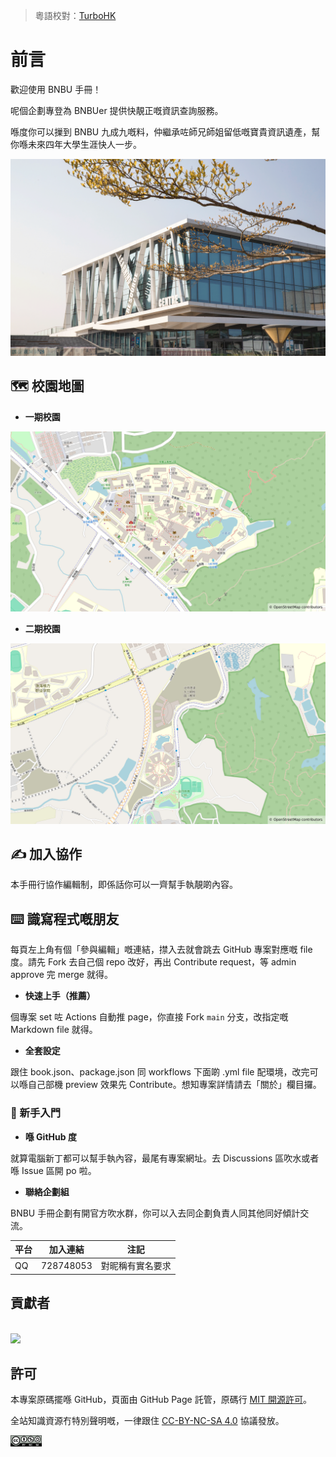> 粵語校對：[TurboHK](https://github.com/TurboHK)

# 前言

歡迎使用 BNBU 手冊！

呢個企劃專登為 BNBUer 提供快靚正嘅資訊查詢服務。

喺度你可以摷到 BNBU 九成九嘅料，仲繼承咗師兄師姐留低嘅寶貴資訊遺產，幫你喺未來四年大學生涯快人一步。

![](../assets/pic/BNBU.png)

## 🗺️ 校園地圖

* **一期校園**  

![](../assets/map/one.jpg)

* **二期校園**

![](../assets/map/two.jpg)

## ✍ 加入協作

本手冊行協作編輯制，即係話你可以一齊幫手執靚啲內容。

## ⌨️ 識寫程式嘅朋友

每頁左上角有個「參與編輯」嘅連結，㩒入去就會跳去 GitHub 專案對應嘅 file 度。請先 Fork 去自己個 repo 改好，再出 Contribute request，等 admin approve 完 merge 就得。

*   **快速上手（推薦）** 

個專案 set 咗 Actions 自動推 page，你直接 Fork `main` 分支，改指定嘅 Markdown file 就得。

*   **全套設定**

跟住 book.json、package.json 同 workflows 下面啲 .yml file 配環境，改完可以喺自己部機 preview 效果先 Contribute。想知專案詳情請去「關於」欄目攞。

### 🔰 新手入門

*   **喺 GitHub 度**

就算電腦新丁都可以幫手執內容，最尾有專案網址。去 Discussions 區吹水或者喺 Issue 區開 po 啦。  

* **聯絡企劃組**

BNBU 手冊企劃有開官方吹水群，你可以入去同企劃負責人同其他同好傾計交流。

| 平台 | 加入連結 | 注記 |
|-----|-----|-----|
| QQ | 728748053 | 對昵稱有實名要求 |

## 貢獻者

<a href="https://github.com/PhoenixTechProject/BNBUHandbook/graphs/contributors">
  <br><img src="https://contributors-img.web.app/image?repo=PhoenixTechProject/BNBUHandbook" />
</a>

## 許可

本專案原碼擺喺 GitHub，頁面由 GitHub Page 託管，原碼行 [MIT 開源許可](https://mit-license.org/)。  

全站知識資源冇特別聲明嘅，一律跟住 [CC-BY-NC-SA 4.0](https://creativecommons.org/licenses/by-nc-sa/4.0/) 協議發放。

<img src=../assets/icon/rect-by-nc-sa.png width=10% />
